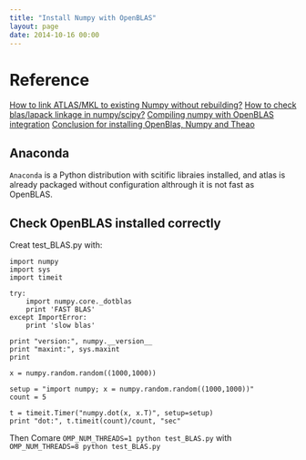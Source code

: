 ```yaml
---
title: "Install Numpy with OpenBLAS"
layout: page
date: 2014-10-16 00:00
---
```


# Reference #

[How to link ATLAS/MKL to existing Numpy without rebuilding?](http://stackoverflow.com/questions/21671040/link-atlas-mkl-to-an-installed-numpy)
[How to check blas/lapack linkage in numpy/scipy?](http://stackoverflow.com/questions/9000164/how-to-check-blas-lapack-linkage-in-numpy-scipy)
[Compiling numpy with OpenBLAS integration](http://stackoverflow.com/questions/11443302/compiling-numpy-with-openblas-integration)
[Conclusion for installing OpenBlas, Numpy and Theao](https://groups.google.com/forum/#!topic/theano-users/hfe-sgoRGxs)

## Anaconda ##
`Anaconda` is a Python distribution with scitific libraies installed, and atlas is already packaged without configuration althrough it is not fast as OpenBLAS.



## Check OpenBLAS installed correctly ##

Creat test_BLAS.py with:

```
import numpy
import sys
import timeit

try:
    import numpy.core._dotblas
    print 'FAST BLAS'
except ImportError:
    print 'slow blas'

print "version:", numpy.__version__
print "maxint:", sys.maxint
print

x = numpy.random.random((1000,1000))

setup = "import numpy; x = numpy.random.random((1000,1000))"
count = 5

t = timeit.Timer("numpy.dot(x, x.T)", setup=setup)
print "dot:", t.timeit(count)/count, "sec"
```

Then Comare `OMP_NUM_THREADS=1 python test_BLAS.py` with `OMP_NUM_THREADS=8 python test_BLAS.py`
